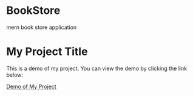 # BookStore
mern book store application
# My Project Title

This is a demo of my project. You can view the demo by clicking the link below:

[Demo of My Project](https://1drv.ms/v/c/537497912ea0bbdc/EYeq5GsdaLZPlbtuf0cEyjYBN4EcvYJBVTI0UVncNpgyDw?e=6tzf5Y)
